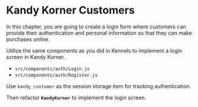 # Kandy Korner Customers

In this chapter, you are going to create a login form where customers can provide their authentication and personal information so that they can make purchases online.

Utilize the same components as you did in Kennels to implement a login screen in Kandy Korner.

* `src/components/auth/Login.js`
* `src/components/auth/Register.js`

Use `kandy_customer` as the session storage item for tracking authentication.

Then refactor **`KandyKorner`** to implement the login screen.
